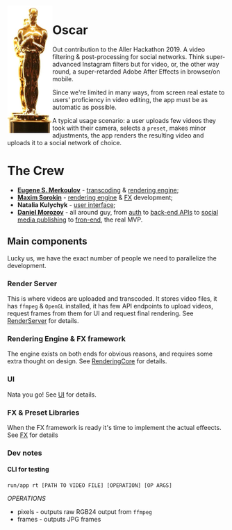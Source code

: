 <img align=left src="doc/oscar.png">

# Oscar
Out contribution to the Aller Hackathon 2019.
A video filtering & post-processing for social networks. Think super-advanced Instagram filters but for video, or, the other way round, a super-retarded Adobe After Effects in browser/on mobile.

Since we're limited in many ways, from screen real estate to users' proficiency in video editing, the app must be as automatic as possible.

A typical usage scenario: a user uploads few videos they took with their camera, selects a `preset`, makes minor adjustments, the app renders the resulting video and uploads it to a social network of choice.

# The Crew
* [**Eugene S. Merkoulov**](https://github.com/x1n13y84issmd42) - [transcoding](https://github.com/x1n13y84issmd42/aller-hack-oscar/tree/render/front/src/app/lib/streams) & [rendering engine](https://github.com/x1n13y84issmd42/aller-hack-oscar/tree/render/front/src/app/lib/render);
* [**Maxim Sorokin**](https://github.com/Ziqul) - [rendering engine](https://github.com/x1n13y84issmd42/aller-hack-oscar/tree/render/front/src/app/lib/render) & [FX](https://github.com/x1n13y84issmd42/aller-hack-oscar/tree/render/repos-effects/src/app/lib/render/effects) development;
* **Natalia Kulychyk** - [user interface](https://github.com/x1n13y84issmd42/aller-hack-oscar/tree/render/repos-effects/src/front);
* [**Daniel Morozov**](https://github.com/hameltomor) - all around guy, from [auth](https://github.com/x1n13y84issmd42/aller-hack-oscar/blob/master/src/app/lib/auth/index.ts) to [back-end APIs](https://github.com/x1n13y84issmd42/aller-hack-oscar/blob/master/src/app/HTTP/controllers/FrameController.ts) to [social media publishing](https://github.com/x1n13y84issmd42/aller-hack-oscar/blob/master/src/app/HTTP/controllers/FacebookController.ts) to [fron-end](https://github.com/x1n13y84issmd42/aller-hack-oscar/commit/467b36b2e22123161056e64fc7fe2471221ff18e), the real MVP.

## Main components
Lucky us, we have the exact number of people we need to parallelize the development.

### Render Server
This is where videos are uploaded and transcoded. It stores video files, it has `ffmpeg` & `OpenGL` installed, it has few API endpoints to upload videos, request frames from them for UI and request final rendering. See [RenderServer](doc/RenderServer.md) for details.

### Rendering Engine & FX framework
The engine exists on both ends for obvious reasons, and requires some extra thought on design. See [RenderingCore](doc/RenderingCore.md) for details.

### UI
Nata you go! See [UI](doc/UI.md) for details.

### FX & Preset Libraries
When the FX framework is ready it's time to implement the actual effeects. See [FX](doc/FX.md) for details


### Dev notes
#### CLI for testing
`run/app rt [PATH TO VIDEO FILE] [OPERATION] [OP ARGS]`

*OPERATIONS*
* pixels - outputs raw RGB24 output from `ffmpeg`
* frames - outputs JPG frames